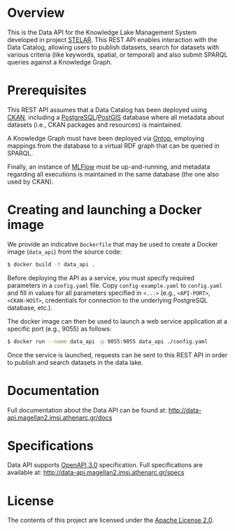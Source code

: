 # Overview
This is the Data API for the Knowledge Lake Management System developed in project [STELAR](https://stelar-project.eu/). This REST API enables interaction with the Data Catalog, allowing users to publish datasets, search for datasets with various criteria (like keywords, spatial, or temporal) and also submit SPARQL queries against a Knowledge Graph.

# Prerequisites 

This REST API assumes that a Data Catalog has been deployed using [CKAN](https://ckan.org/), including a [PostgreSQL](https://www.postgresql.org/)/[PostGIS](http://postgis.net/) database where all metadata about datasets (i.e., CKAN packages and resources) is maintained.

A Knowledge Graph must have been deployed via [Ontop](https://ontop-vkg.org/), employing mappings from the database to a virtual RDF graph that can be queried in SPARQL.

Finally, an instance of [MLFlow](https://mlflow.org/) must be up-and-running, and metadata regarding all executions is maintained in the same database (the one also used by CKAN).


# Creating and launching a Docker image 

We provide an indicative `Dockerfile` that may be used to create a Docker image (`data_api`) from the source code:

```sh
$ docker build -t data_api .
```

Before deploying the API as a service, you must specify required parameters in a `config.yaml` file. Copy `config-example.yaml` to `config.yaml` and fill in values for all parameters specified in `<...>` (e.g., `<API-PORT>`, `<CKAN-HOST>`, credentials for connection to the underlying PostgreSQL database, etc.).

The docker image can then be used to launch a web service application at a specific port (e.g., 9055) as follows:

```sh
$ docker run --name data_api -p 9055:9055 data_api ./config.yaml
```

Once the service is launched, requests can be sent to this REST API in order to publish and search datasets in the data lake.


# Documentation
Full documentation about the Data API can be found at: http://data-api.magellan2.imsi.athenarc.gr/docs

# Specifications
Data API supports [OpenAPI 3.0](https://spec.openapis.org/oas/v3.0.3) specification. Full specifications are available at: http://data-api.magellan2.imsi.athenarc.gr/specs


# License

The contents of this project are licensed under the [Apache License 2.0](https://github.com/stelar-eu/data-profiler/blob/main/LICENSE).